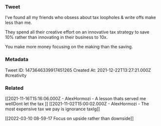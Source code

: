 ### Tweet
I’ve found all my friends who obsess about tax loopholes &amp; write offs make less than me. 

They spend all their creative effort on an innovative tax strategy to save 10% rather than innovating in their business to 10x.

You make more money focusing on the making than the saving.

### Metadata
Tweet ID: 1473646339917451265
Created At: 2021-12-22T13:27:21.000Z
#creativity 

### Related
[[2021-11-16T15:16:06.000Z - AlexHormozi - A lesson thats served me wellDont let the tax ]]
[[2021-11-02T15:00:02.000Z - AlexHormozi - The most expensive tax we pay is ignorance taxIg]]

[[2022-03-10 08-59-17 Focus on upside rather than downside]]

